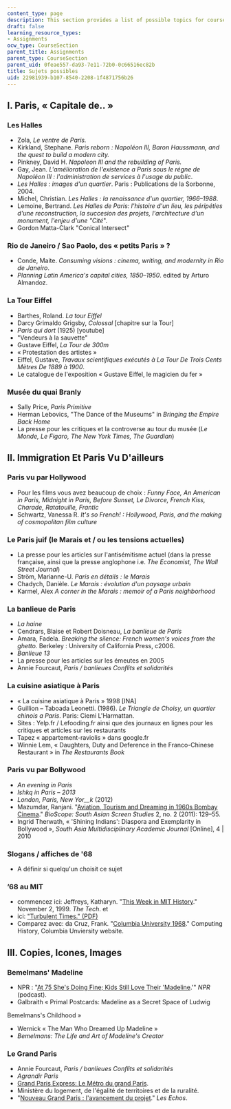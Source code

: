 ```yaml
---
content_type: page
description: This section provides a list of possible topics for course assignments.
draft: false
learning_resource_types:
- Assignments
ocw_type: CourseSection
parent_title: Assignments
parent_type: CourseSection
parent_uid: 0feae557-da93-7e11-72b0-0c66516ec82b
title: Sujets possibles
uid: 22981939-b107-8540-2208-1f4871756b26
---
```

## I. Paris, « Capitale de.. »

### Les Halles

- Zola, *Le ventre de Paris.*
- Kirkland, Stephane. *Paris reborn : Napoléon III, Baron Haussmann, and the quest to build a modern city.*
- Pinkney, David H. *Napoleon III and the rebuilding of Paris.*
- Gay, Jean. *L'amélioration de l'existence a Paris sous le régne de Napoléon III : l'administration de services à l'usage du public*.
- *Les Halles : images d'un quartier*. Paris : Publications de la Sorbonne, 2004.
- Michel, Christian. *Les Halles : la renaissance d'un quartier, 1966–1988*.
- Lemoine, Bertrand. *Les Halles de Paris: l'histoire d'un lieu, les péripéties d'une reconstruction, la succesion des projets, l'architecture d'un monument, l'enjeu d'une "Cité*".
- Gordon Matta-Clark "Conical Intersect"

### Rio de Janeiro / Sao Paolo, des « petits Paris » ?

- Conde, Maite. *Consuming visions : cinema, writing, and modernity in Rio de Janeiro*.
- *Planning Latin America's capital cities, 1850–1950*. edited by Arturo Almandoz.

### La Tour Eiffel

- Barthes, Roland. *La tour Eiffel*
- Darcy Grimaldo Grigsby, *Colossal* \[chapitre sur la Tour\]
- *Paris qui dort* (1925) \[youtube\]
- "Vendeurs à la sauvette"
- Gustave Eiffel, *La Tour de 300m*
- « Protestation des artistes »
- Eiffel, Gustave, *Travaux scientifiques exécutés à La Tour De Trois Cents Mètres De 1889 à 1900*.
- Le catalogue de l'exposition « Gustave Eiffel, le magicien du fer »

### Musée du quai Branly

- Sally Price, *Paris Primitive*
- Herman Lebovics, "The Dance of the Museums" in *Bringing the Empire Back Home*
- La presse pour les critiques et la controverse au tour du musée (*Le Monde, Le Figaro, The New York Times, The Guardian*)

## II. Immigration Et Paris Vu D'ailleurs

### Paris vu par Hollywood

- Pour les films vous avez beaucoup de choix : *Funny Face, An American in Paris, Midnight in Paris, Before Sunset, Le Divorce, French Kiss, Charade, Ratatouille, Frantic*
- Schwartz, Vanessa R. *It's so French! : Hollywood, Paris, and the making of cosmopolitan film culture*

### Le Paris juif (le Marais et / ou les tensions actuelles)

- La presse pour les articles sur l'antisémitisme actuel (dans la presse française, ainsi que la presse anglophone i.e. *The Economist, The Wall Street Journal*)
- Ström, Marianne-U. *Paris en détails : le Marais*
- Chadych, Danièle. *Le Marais : évolution d'un paysage urbain*
- Karmel, Alex *A corner in the Marais : memoir of a Paris neighborhood*

### La banlieue de Paris

- *La haine*
- Cendrars, Blaise et Robert Doisneau, *La banlieue de Paris*
- Amara, Fadela. *Breaking the silence: French women's voices from the ghetto.* Berkeley : University of California Press, c2006.
- *Banlieue 13*
- La presse pour les articles sur les émeutes en 2005
- Annie Fourcaut, *Paris / banlieues Conflits et solidarités*

### La cuisine asiatique à Paris

- « La cuisine asiatique à Paris » 1998 \[INA\]
- Guillion – Taboada Leonetti. (1986). *Le Triangle de Choisy, un quartier chinois a Paris*. Paris: Ciemi L'Harmattan.
- Sites : Yelp.fr / Lefooding.fr ainsi que des journaux en lignes pour les critiques et articles sur les restaurants
- Tapez « appartement-raviolis » dans google.fr
- Winnie Lem, « Daughters, Duty and Deference in the Franco-Chinese Restaurant » in *The Restaurants Book*

### Paris vu par Bollywood

- *An evening in Paris*
- *Ishkq in Paris* – *2013*
- *London, Paris, New Yor\_\_k* (2012)
- Mazumdar, Ranjani. "[Aviation, Tourism and Dreaming in 1960s Bombay Cinema](http://dx.doi.org/10.1177/097492761100200203)." *BioScope: South Asian Screen Studies* 2, no. 2 (2011): 129–55.
- Ingrid Therwath, « 'Shining Indians': Diaspora and Exemplarity in Bollywood », *South Asia Multidisciplinary Academic Journal* \[Online\], 4 | 2010

### Slogans / affiches de '68

- A définir si quelqu'un choisit ce sujet

### ’68 au MIT

- commencez ici: Jeffreys, Katharyn. "[This Week in MIT History](https://thetech.com/issues/119/55/pdf)." November 2, 1999. *The Tech*. et
- ici: ["Turbulent Times." (PDF)](http://web.mit.edu/cis/pdf/Panel_TURBULENT_TIMES.pdf)
- Comparez avec: da Cruz, Frank. "[Columbia University 1968](http://www.columbia.edu/cu/computinghistory/1968/)." Computing History, Columbia Unviersity website.

## III. Copies, Icones, Images

### Bemelmans' Madeline

- NPR : "[At 75 She's Doing Fine; Kids Still Love Their 'Madeline](http://www.npr.org/2013/10/11/230949629/at-75-shes-doing-fine-kids-still-love-their-madeline).'" *NPR* (podcast).
- Galbraith « Primal Postcards: Madeline as a Secret Space of Ludwig

Bemelmans's Childhood »

- Wernick « The Man Who Dreamed Up Madeline »
- *Bemelmans: The Life and Art of Madeline's Creator*

### Le Grand Paris

- Annie Fourcaut, *Paris / banlieues Conflits et solidarités*
- *Agrandir Paris*
- [Grand Paris Express: Le Métro du grand Paris](http://www.societedugrandparis.fr/).
- Ministère du logement, de l'égalité de territoires et de la ruralité. 
- "[Nouveau Grand Paris : l'avancement du projet](https://www.lesechos.fr/2014/01/nouveau-grand-paris-lavancement-du-projet-287232#:~:text=Sa%20mise%20en%20service%20est,en%20passant%20par%20Massy%2DPalaiseau.)." *Les Echos*.